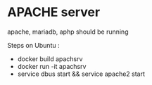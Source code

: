 # APACHE server

apache, mariadb, aphp should be running

Steps on Ubuntu :
- docker build apachsrv
- docker run -it apachsrv
- service dbus start && service apache2 start 
